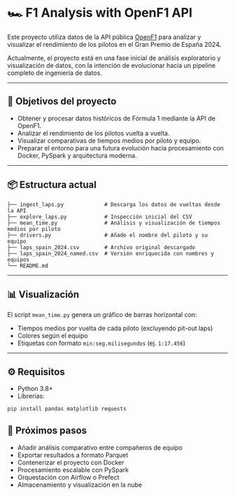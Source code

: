 # 🏎️ F1 Analysis with OpenF1 API

Este proyecto utiliza datos de la API pública [OpenF1](https://openf1.org) para analizar y visualizar el rendimiento de los pilotos en el Gran Premio de España 2024.

Actualmente, el proyecto está en una fase inicial de análisis exploratorio y visualización de datos, con la intención de evolucionar hacia un pipeline completo de ingeniería de datos.

---

## 🚀 Objetivos del proyecto

- Obtener y procesar datos históricos de Fórmula 1 mediante la API de OpenF1.
- Analizar el rendimiento de los pilotos vuelta a vuelta.
- Visualizar comparativas de tiempos medios por piloto y equipo.
- Preparar el entorno para una futura evolución hacia procesamiento con Docker, PySpark y arquitectura moderna.

---

## 📦 Estructura actual
```
├── ingest_laps.py             # Descarga los datos de vueltas desde la API
├── explore_laps.py            # Inspección inicial del CSV
├── mean_time.py               # Análisis y visualización de tiempos medios por piloto
├── drivers.py                 # Añade el nombre del piloto y su equipo
├── laps_spain_2024.csv        # Archivo original descargado
├── laps_spain_2024_named.csv  # Versión enriquecida con nombres y equipos
└── README.md                  
```

---

## 📊 Visualización

El script `mean_time.py` genera un gráfico de barras horizontal con:
- Tiempos medios por vuelta de cada piloto (excluyendo pit-out laps)
- Colores según el equipo
- Etiquetas con formato `min:seg.milisegundos` (ej. `1:17.456`)

---

## ⚙️ Requisitos

- Python 3.8+
- Librerías:

```bash
pip install pandas matplotlib requests
```
## 🔮 Próximos pasos

- Añadir análisis comparativo entre compañeros de equipo  
- Exportar resultados a formato Parquet  
- Contenerizar el proyecto con Docker  
- Procesamiento escalable con PySpark  
- Orquestación con Airflow o Prefect  
- Almacenamiento y visualización en la nube  
